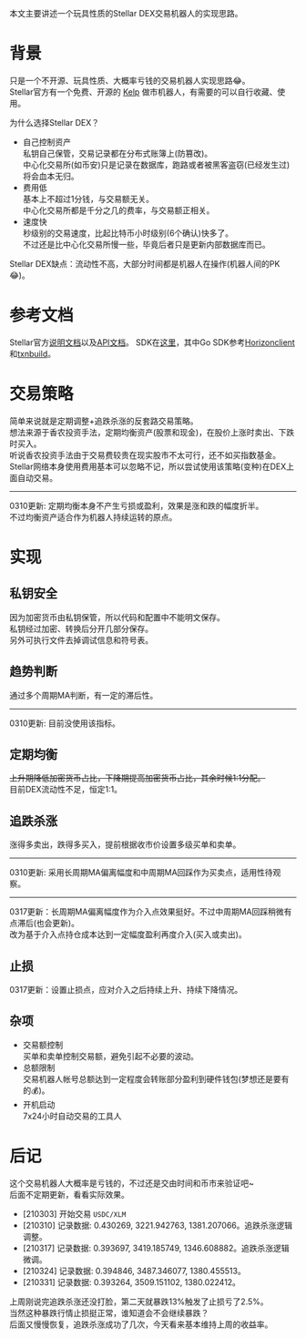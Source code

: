 
本文主要讲述一个玩具性质的Stellar DEX交易机器人的实现思路。  
<!--more-->

# 背景
只是一个不开源、玩具性质、大概率亏钱的交易机器人实现思路:joy:。  
Stellar官方有一个免费、开源的 [Kelp](https://github.com/stellar/kelp) 做市机器人，有需要的可以自行收藏、使用。  

为什么选择Stellar DEX？  
- 自己控制资产  
  私钥自己保管，交易记录都在分布式账簿上(防篡改)。  
  中心化交易所(如币安)只是记录在数据库，跑路或者被黑客盗窃(已经发生过)将会血本无归。  
- 费用低  
  基本上不超过1分钱，与交易额无关。  
  中心化交易所都是千分之几的费率，与交易额正相关。  
- 速度快  
  秒级别的交易速度，比起比特币小时级别(6个确认)快多了。  
  不过还是比中心化交易所慢一些，毕竟后者只是更新内部数据库而已。  

Stellar DEX缺点：流动性不高，大部分时间都是机器人在操作(机器人间的PK:joy:)。  

# 参考文档
Stellar官方[说明文档](https://developers.stellar.org/docs)以及[API文档](https://developers.stellar.org/api)。
SDK在[这里](https://developers.stellar.org/docs/software-and-sdks)，其中Go SDK参考[Horizonclient](https://pkg.go.dev/github.com/stellar/go/clients/horizonclient)和[txnbuild](https://pkg.go.dev/github.com/stellar/go/txnbuild)。  

# 交易策略
简单来说就是定期调整+追跌杀涨的反套路交易策略。  
想法来源于香农投资手法，定期均衡资产(股票和现金)，在股价上涨时卖出、下跌时买入。  
听说香农投资手法由于交易费较贵在现实股市不太可行，还不如买指数基金。  
Stellar网络本身使用费用基本可以忽略不记，所以尝试使用该策略(变种)在DEX上面自动交易。  

-----
0310更新: 定期均衡本身不产生亏损或盈利，效果是涨和跌的幅度折半。  
不过均衡资产适合作为机器人持续运转的原点。  

# 实现
## 私钥安全
因为加密货币由私钥保管，所以代码和配置中不能明文保存。  
私钥经过加密、转换后分开几部分保存。  
另外可执行文件去掉调试信息和符号表。  

## 趋势判断
通过多个周期MA判断，有一定的滞后性。  

-----
0310更新: 目前没使用该指标。  

## 定期均衡
~~上升期降低加密货币占比，下降期提高加密货币占比，其余时候1:1分配。~~   
目前DEX流动性不足，恒定1:1。  

## 追跌杀涨
涨得多卖出，跌得多买入，提前根据收市价设置多级买单和卖单。  

-----
0310更新: 采用长周期MA偏离幅度和中周期MA回踩作为买卖点，适用性待观察。  

-----
0317更新：长周期MA偏离幅度作为介入点效果挺好。不过中周期MA回踩稍微有点滞后(也会更新)。  
改为基于介入点持仓成本达到一定幅度盈利再度介入(买入或卖出)。  

## 止损
0317更新：设置止损点，应对介入之后持续上升、持续下降情况。  

## 杂项
- 交易额控制  
  买单和卖单控制交易额，避免引起不必要的波动。  
- 总额限制  
  交易机器人帐号总额达到一定程度会转账部分盈利到硬件钱包(梦想还是要有的:moneybag:)。  
- 开机启动  
  7x24小时自动交易的工具人  

# 后记
这个交易机器人大概率是亏钱的，不过还是交由时间和币市来验证吧~  
后面不定期更新，看看实际效果。  
- [210303] 开始交易 `USDC/XLM`  
- [210310] 记录数据: 0.430269, 3221.942763, 1381.207066。追跌杀涨逻辑调整。  
- [210317] 记录数据: 0.393697, 3419.185749, 1346.608882。追跌杀涨逻辑微调。  
- [210324] 记录数据: 0.394846, 3487.346077, 1380.455513。  
- [210331] 记录数据: 0.393264, 3509.151102, 1380.022412。  

上周刚说完追跌杀涨还没打脸，第二天就暴跌13%触发了止损亏了2.5%。  
当然这种暴跌行情止损挺正常，谁知道会不会继续暴跌？  
后面又慢慢恢复，追跌杀涨成功了几次，今天看来基本维持上周的收益率。  

